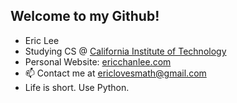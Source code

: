## Welcome to my Github!
- Eric Lee
- Studying CS @ [California Institute of Technology](https://www.caltech.edu/)
- Personal Website: [ericchanlee.com](ericchanlee.com)
- 📫 Contact me at [ericlovesmath@gmail.com](mailto:me@ericchanlee.com)
- Life is short. Use Python.

<!---
ericlovesmath/ericlovesmath is a ✨ special ✨ repository because its `README.md` (this file) appears on your GitHub profile.
You can click the Preview link to take a look at your changes.
--->
